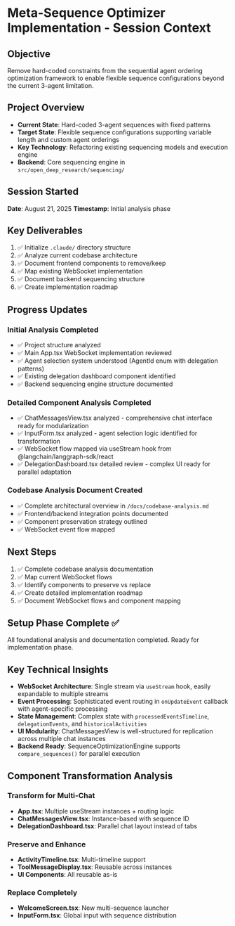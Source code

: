 # Meta-Sequence Optimizer Implementation - Session Context

## Objective
Remove hard-coded constraints from the sequential agent ordering optimization framework to enable flexible sequence configurations beyond the current 3-agent limitation.

## Project Overview
- **Current State**: Hard-coded 3-agent sequences with fixed patterns
- **Target State**: Flexible sequence configurations supporting variable length and custom agent orderings
- **Key Technology**: Refactoring existing sequencing models and execution engine
- **Backend**: Core sequencing engine in `src/open_deep_research/sequencing/`

## Session Started
**Date**: August 21, 2025
**Timestamp**: Initial analysis phase

## Key Deliverables
1. ✅ Initialize `.claude/` directory structure
2. ✅ Analyze current codebase architecture
3. ✅ Document frontend components to remove/keep
4. ✅ Map existing WebSocket implementation
5. ✅ Document backend sequencing structure
6. ✅ Create implementation roadmap

## Progress Updates

### Initial Analysis Completed
- ✅ Project structure analyzed
- ✅ Main App.tsx WebSocket implementation reviewed
- ✅ Agent selection system understood (AgentId enum with delegation patterns)
- ✅ Existing delegation dashboard component identified
- ✅ Backend sequencing engine structure documented

### Detailed Component Analysis Completed
- ✅ ChatMessagesView.tsx analyzed - comprehensive chat interface ready for modularization
- ✅ InputForm.tsx analyzed - agent selection logic identified for transformation
- ✅ WebSocket flow mapped via useStream hook from @langchain/langgraph-sdk/react
- ✅ DelegationDashboard.tsx detailed review - complex UI ready for parallel adaptation

### Codebase Analysis Document Created
- ✅ Complete architectural overview in `/docs/codebase-analysis.md`
- ✅ Frontend/backend integration points documented
- ✅ Component preservation strategy outlined
- ✅ WebSocket event flow mapped

## Next Steps
1. ✅ Complete codebase analysis documentation
2. ✅ Map current WebSocket flows 
3. ✅ Identify components to preserve vs replace
4. ✅ Create detailed implementation roadmap
5. ✅ Document WebSocket flows and component mapping

## Setup Phase Complete ✅
All foundational analysis and documentation completed. Ready for implementation phase.

## Key Technical Insights
- **WebSocket Architecture**: Single stream via `useStream` hook, easily expandable to multiple streams
- **Event Processing**: Sophisticated event routing in `onUpdateEvent` callback with agent-specific processing
- **State Management**: Complex state with `processedEventsTimeline`, `delegationEvents`, and `historicalActivities`
- **UI Modularity**: ChatMessagesView is well-structured for replication across multiple chat instances
- **Backend Ready**: SequenceOptimizationEngine supports `compare_sequences()` for parallel execution

## Component Transformation Analysis
### Transform for Multi-Chat
- **App.tsx**: Multiple useStream instances + routing logic
- **ChatMessagesView.tsx**: Instance-based with sequence ID
- **DelegationDashboard.tsx**: Parallel chat layout instead of tabs

### Preserve and Enhance  
- **ActivityTimeline.tsx**: Multi-timeline support
- **ToolMessageDisplay.tsx**: Reusable across instances
- **UI Components**: All reusable as-is

### Replace Completely
- **WelcomeScreen.tsx**: New multi-sequence launcher
- **InputForm.tsx**: Global input with sequence distribution